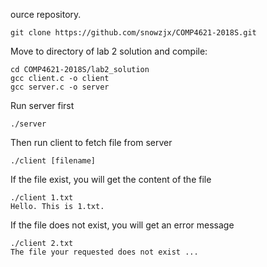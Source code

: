 ource repository.
```
git clone https://github.com/snowzjx/COMP4621-2018S.git
```

Move to directory of lab 2 solution and compile:
```
cd COMP4621-2018S/lab2_solution
gcc client.c -o client
gcc server.c -o server
```

Run server first
```
./server
```

Then run client to fetch file from server
```
./client [filename]
```

If the file exist, you will get the content of the file
```
./client 1.txt
Hello. This is 1.txt.
```

If the file does not exist, you will get an error message
```
./client 2.txt
The file your requested does not exist ...
```
